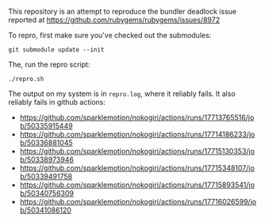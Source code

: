 This repository is an attempt to reproduce the bundler deadlock issue reported at https://github.com/rubygems/rubygems/issues/8972

To repro, first make sure you've checked out the submodules:

    git submodule update --init

The, run the repro script:

    ./repro.sh

The output on my system is in `repro.log`, where it reliably fails. It also reliably fails in github actions:

- https://github.com/sparklemotion/nokogiri/actions/runs/17713765516/job/50335915449
- https://github.com/sparklemotion/nokogiri/actions/runs/17714186233/job/50336881045
- https://github.com/sparklemotion/nokogiri/actions/runs/17715130353/job/50338973946
- https://github.com/sparklemotion/nokogiri/actions/runs/17715348107/job/50339491758
- https://github.com/sparklemotion/nokogiri/actions/runs/17715893541/job/50340756309
- https://github.com/sparklemotion/nokogiri/actions/runs/17716026599/job/50341086120
